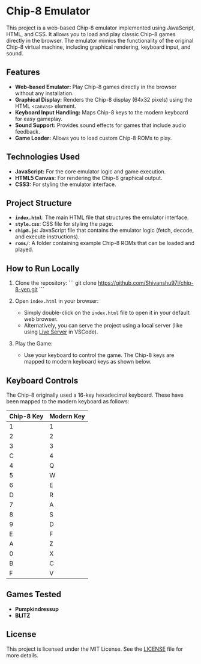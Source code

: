 
# Chip-8 Emulator

This project is a web-based Chip-8 emulator implemented using JavaScript, HTML, and CSS. It allows you to load and play classic Chip-8 games directly in the browser. The emulator mimics the functionality of the original Chip-8 virtual machine, including graphical rendering, keyboard input, and sound.

## Features
- **Web-based Emulator:** Play Chip-8 games directly in the browser without any installation.
- **Graphical Display:** Renders the Chip-8 display (64x32 pixels) using the HTML `<canvas>` element.
- **Keyboard Input Handling:** Maps Chip-8 keys to the modern keyboard for easy gameplay.
- **Sound Support:** Provides sound effects for games that include audio feedback.
- **Game Loader:** Allows you to load custom Chip-8 ROMs to play.

## Technologies Used
- **JavaScript:** For the core emulator logic and game execution.
- **HTML5 Canvas:** For rendering the Chip-8 graphical output.
- **CSS3:** For styling the emulator interface.

## Project Structure
- **`index.html`**: The main HTML file that structures the emulator interface.
- **`style.css`**: CSS file for styling the page.
- **`chip8.js`**: JavaScript file that contains the emulator logic (fetch, decode, and execute instructions).
- **`roms/`**: A folder containing example Chip-8 ROMs that can be loaded and played.

## How to Run Locally

1. Clone the repository:
   \`\`\`
   git clone https://github.com/Shivanshu97i/chip-8-yen.git
   \`\`\`

2. Open `index.html` in your browser:
   - Simply double-click on the `index.html` file to open it in your default web browser.
   - Alternatively, you can serve the project using a local server (like using [Live Server](https://marketplace.visualstudio.com/items?itemName=ritwickdey.LiveServer) in VSCode).

3. Play the Game:
   - Use your keyboard to control the game. The Chip-8 keys are mapped to modern keyboard keys as shown below.

## Keyboard Controls
The Chip-8 originally used a 16-key hexadecimal keyboard. These have been mapped to the modern keyboard as follows:

| Chip-8 Key | Modern Key |
|------------|------------|
| 1          | 1          |
| 2          | 2          |
| 3          | 3          |
| C          | 4          |
| 4          | Q          |
| 5          | W          |
| 6          | E          |
| D          | R          |
| 7          | A          |
| 8          | S          |
| 9          | D          |
| E          | F          |
| A          | Z          |
| 0          | X          |
| B          | C          |
| F          | V          |

## Games Tested
- **Pumpkindressup**
-  **BLITZ**

## License
This project is licensed under the MIT License. See the [LICENSE](LICENSE) file for more details.
